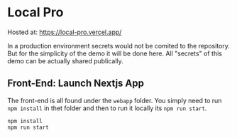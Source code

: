 # Local Pro
Hosted at: https://local-pro.vercel.app/

In a production environment secrets would not be comited to the repository. 
But for the simplicity of the demo it will be done here. All "secrets" of this demo can be actually shared publically.


## Front-End: Launch Nextjs App
The front-end is all found under the ```webapp``` folder.
You simply need to run ```npm install``` in thet folder and then to run it locally its ```npm run start```.
```
npm install
npm run start
```
